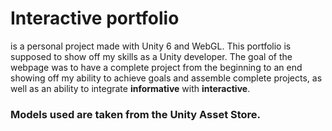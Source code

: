 # Interactive portfolio
is a personal project made with Unity 6 and WebGL.
This portfolio is supposed to show off my skills as a Unity developer. 
The goal of the webpage was to have a complete project from the beginning to an end showing off my ability to achieve goals and assemble complete projects, as well as an ability to integrate **informative** with **interactive**.

### Models used are taken from the Unity Asset Store.
